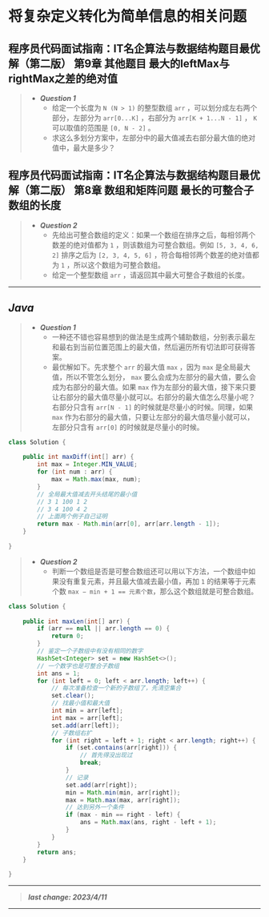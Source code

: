 # 将复杂定义转化为简单信息的相关问题

## 程序员代码面试指南：IT名企算法与数据结构题目最优解（第二版） 第9章 其他题目 最大的leftMax与rightMax之差的绝对值

> - ***Question 1***
>   - 给定一个长度为 `N (N > 1)` 的整型数组 `arr` ，可以划分成左右两个部分，左部分为 `arr[0...K]` ，右部分为 `arr[K + 1...N - 1]` ， `K` 可以取值的范围是 `[0, N - 2]` 。
>   - 求这么多划分方案中，左部分中的最大值减去右部分最大值的绝对值中，最大是多少？

## 程序员代码面试指南：IT名企算法与数据结构题目最优解（第二版） 第8章 数组和矩阵问题 最长的可整合子数组的长度

> - ***Question 2***
>   - 先给出可整合数组的定义：如果一个数组在排序之后，每相邻两个数差的绝对值都为 `1` ，则该数组为可整合数组。例如 `[5, 3, 4, 6, 2]` 排序之后为 `[2, 3, 4, 5, 6]` ，符合每相邻两个数差的绝对值都为 `1` ，所以这个数组为可整合数组。
>   - 给定一个整型数组 `arr` ，请返回其中最大可整合子数组的长度。

---

## *Java*

> - ***Question 1***
>   - 一种还不错也容易想到的做法是生成两个辅助数组，分别表示最左和最右到当前位置范围上的最大值，然后遍历所有切法即可获得答案。
>   - 最优解如下。先求整个 `arr` 的最大值 `max` ，因为 `max` 是全局最大值，所以不管怎么划分， `max` 要么会成为左部分的最大值，要么会成为右部分的最大值。如果 `max` 作为左部分的最大值，接下来只要让右部分的最大值尽量小就可以。右部分的最大值怎么尽量小呢？右部分只含有 `arr[N - 1]` 的时候就是尽量小的时候。同理，如果 `max` 作为右部分的最大值，只要让左部分的最大值尽量小就可以，左部分只含有 `arr[0]` 的时候就是尽量小的时候。

```java
class Solution {
    
    public int maxDiff(int[] arr) {
        int max = Integer.MIN_VALUE;
        for (int num : arr) {
            max = Math.max(max, num);
        }
        // 全局最大值减去开头结尾的最小值
        // 3 1 100 1 2
        // 3 4 100 4 2
        // 上面两个例子自己证明
        return max - Math.min(arr[0], arr[arr.length - 1]);
    }
    
}
```

> - ***Question 2***
>   - 判断一个数组是否是可整合数组还可以用以下方法，一个数组中如果没有重复元素，并且最大值减去最小值，再加 `1` 的结果等于元素个数 `max − min + 1 == 元素个数`，那么这个数组就是可整合数组。

```java
class Solution {
    
    public int maxLen(int[] arr) {
        if (arr == null || arr.length == 0) {
            return 0;
        }
        // 鉴定一个子数组中有没有相同的数字
        HashSet<Integer> set = new HashSet<>();
        // 一个数字也是可整合子数组
        int ans = 1;
        for (int left = 0; left < arr.length; left++) {
            // 每次准备检查一个新的子数组了，先清空集合
            set.clear();
            // 找最小值和最大值
            int min = arr[left];
            int max = arr[left];
            set.add(arr[left]);
            // 子数组右扩
            for (int right = left + 1; right < arr.length; right++) {
                if (set.contains(arr[right])) {
                    // 首先得没出现过
                    break;
                }
                // 记录
                set.add(arr[right]);
                min = Math.min(min, arr[right]);
                max = Math.max(max, arr[right]);
                // 达到另外一个条件
                if (max - min == right - left) {
                    ans = Math.max(ans, right - left + 1);
                }
            }
        }
        return ans;
    }
    
}
```

---

> ***last change: 2023/4/11***

---
